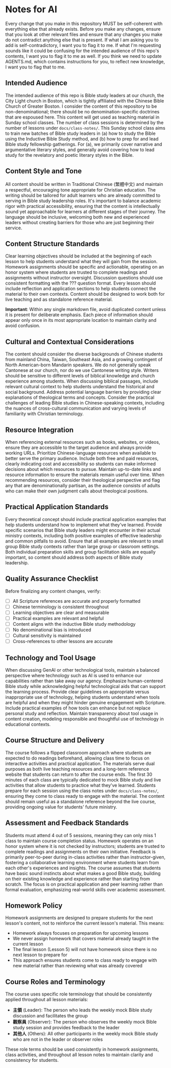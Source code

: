 # Notes for AI

Every change that you make in this repository MUST be self-coherent with everything else that already exists. Before you make any changes, ensure that you look at other relevant files and ensure that any changes you make do not contradict anything else that is present. If what I am asking you to add is self-contradictory, I want you to flag it to me. If what I'm requesting sounds like it could be confusing for the intended audience of this repo's contents, I want you to flag it to me as well. If you think we need to update AGENTS.md, which contains instructions for you, to reflect new knowledge, I want you to flag that to me.

## Intended Audience

The intended audience of this repo is Bible study leaders at our church, the City Light church in Boston, which is tightly affiliated with the Chinese Bible Church of Greater Boston. I consider the content of this repository to be non-denominational; there should be no denomination-specific doctrines that are espoused here. This content will get used as teaching material in Sunday school classes. The number of class sessions is determined by the number of lessons under `docs/class-notes/`. This Sunday school class aims to train new batches of Bible study leaders in (a) how to study the Bible using the Inductive Bible Study method, and (b) how to prep for and lead Bible study fellowship gatherings. For (a), we primarily cover narrative and argumentative literary styles, and generally avoid covering how to lead study for the revelatory and poetic literary styles in the Bible.

## Content Style and Tone

All content should be written in Traditional Chinese (繁體中文) and maintain a respectful, encouraging tone appropriate for Christian education. The writing should be tailored for adult learners who are already committed to serving in Bible study leadership roles. It's important to balance academic rigor with practical accessibility, ensuring that the content is intellectually sound yet approachable for learners at different stages of their journey. The language should be inclusive, welcoming both new and experienced leaders without creating barriers for those who are just beginning their service.

## Content Structure Standards

Clear learning objectives should be included at the beginning of each lesson to help students understand what they will gain from the session. Homework assignments should be specific and actionable, operating on an honor system where students are trusted to complete readings and assignments without instructor oversight. Discussion questions should use consistent formatting with the ??? question format. Every lesson should include reflection and application sections to help students connect the material to their own contexts. Content should be designed to work both for live teaching and as standalone reference material.

**Important**: Within any single markdown file, avoid duplicated content unless it is present for deliberate emphasis. Each piece of information should appear only once in its most appropriate location to maintain clarity and avoid confusion.

## Cultural and Contextual Considerations

The content should consider the diverse backgrounds of Chinese students from mainland China, Taiwan, Southeast Asia, and a growing contingent of North American-born Mandarin speakers. We do not generally speak Cantonese at our church, nor do we use Cantonese writing style. Writers should be sensitive to different levels of biblical knowledge and church experience among students. When discussing biblical passages, include relevant cultural context to help students understand the historical and social background. Address potential language barriers by providing clear explanations of theological terms and concepts. Consider the practical challenges of leading Bible studies in Chinese-speaking contexts, including the nuances of cross-cultural communication and varying levels of familiarity with Christian terminology.

## Resource Integration

When referencing external resources such as books, websites, or videos, ensure they are accessible to the target audience and always provide working URLs. Prioritize Chinese-language resources when available to better serve the primary audience. Include both free and paid resources, clearly indicating cost and accessibility so students can make informed decisions about which resources to pursue. Maintain up-to-date links and resource information to ensure the materials remain useful over time. When recommending resources, consider their theological perspective and flag any that are denominationally partisan, as the audience consists of adults who can make their own judgment calls about theological positions.

## Practical Application Standards

Every theoretical concept should include practical application examples that help students understand how to implement what they've learned. Provide specific scenarios that Bible study leaders might encounter in their actual ministry contexts, including both positive examples of effective leadership and common pitfalls to avoid. Ensure that all examples are relevant to small group Bible study contexts rather than large group or classroom settings. Both individual preparation skills and group facilitation skills are equally important, so content should address both aspects of Bible study leadership.

## Quality Assurance Checklist

Before finalizing any content changes, verify:
- [ ] All Scripture references are accurate and properly formatted
- [ ] Chinese terminology is consistent throughout
- [ ] Learning objectives are clear and measurable
- [ ] Practical examples are relevant and helpful
- [ ] Content aligns with the inductive Bible study methodology
- [ ] No denominational bias is introduced
- [ ] Cultural sensitivity is maintained
- [ ] Cross-references to other lessons are accurate

## Technology and Tool Usage

When discussing GenAI or other technological tools, maintain a balanced perspective where technology such as AI is used to enhance our capabilities rather than take away our agency. Emphasize human-centered Bible study while acknowledging helpful technological aids that can support the learning process. Provide clear guidelines on appropriate versus inappropriate use of technology, helping students understand when tools are helpful and when they might hinder genuine engagement with Scripture. Include practical examples of how tools can enhance but not replace personal study and reflection. Maintain transparency about tool usage in content creation, modeling responsible and thoughtful use of technology in educational contexts.

## Course Structure and Delivery

The course follows a flipped classroom approach where students are expected to do readings beforehand, allowing class time to focus on interactive activities and practical application. The materials serve dual purposes as both live teaching resources and a long-term reference website that students can return to after the course ends. The first 30 minutes of each class are typically dedicated to mock Bible study and live activities that allow students to practice what they've learned. Students prepare for each session using the class notes under `docs/class-notes/`, ensuring they come to class ready to engage with the material. The content should remain useful as a standalone reference beyond the live course, providing ongoing value for students' future ministry.

## Assessment and Feedback Standards

Students must attend 4 out of 5 sessions, meaning they can only miss 1 class to maintain course completion status. Homework operates on an honor system where it is not checked by instructors; students are trusted to complete readings and assignments on their own initiative. Feedback is primarily peer-to-peer during in-class activities rather than instructor-given, fostering a collaborative learning environment where students learn from each other's experiences and insights. The course assumes that students have basic sound instincts about what makes a good Bible study, building on their existing knowledge and experience rather than starting from scratch. The focus is on practical application and peer learning rather than formal evaluation, emphasizing real-world skills over academic assessment.

## Homework Policy

Homework assignments are designed to prepare students for the next lesson's content, not to reinforce the current lesson's material. This means:
- Homework always focuses on preparation for upcoming lessons
- We never assign homework that covers material already taught in the current lesson
- The final lesson (Lesson 5) will not have homework since there is no next lesson to prepare for
- This approach ensures students come to class ready to engage with new material rather than reviewing what was already covered

## Course Roles and Terminology

The course uses specific role terminology that should be consistently applied throughout all lesson materials:

- **主領** (Leader): The person who leads the weekly mock Bible study discussion and facilitates the group
- **觀察員** (Observer): The person who observes the weekly mock Bible study session and provides feedback to the leader
- **其他人** (Others): All other participants in the weekly mock Bible study who are not in the leader or observer roles

These role terms should be used consistently in homework assignments, class activities, and throughout all lesson notes to maintain clarity and consistency for students.
